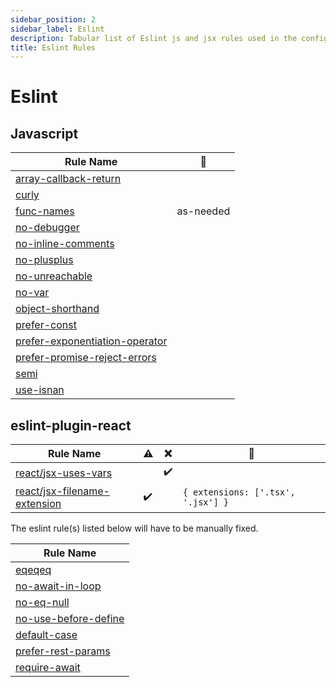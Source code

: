 ```yaml
---
sidebar_position: 2
sidebar_label: Eslint
description: Tabular list of Eslint js and jsx rules used in the config.
title: Eslint Rules
---
```


# Eslint

## **Javascript**

|Rule Name|🔧|
|-|-|
|[array-callback-return](https://eslint.org/docs/latest/rules/array-callback-return)||
|[curly](https://eslint.org/docs/latest/rules/curly)||
|[func-names](https://eslint.org/docs/latest/rules/)| as-needed |
|[no-debugger](https://eslint.org/docs/latest/rules/no-debugger)||
|[no-inline-comments](https://eslint.org/docs/latest/rules/no-inline-comments)||
|[no-plusplus](https://eslint.org/docs/latest/rules/no-plusplus)||
|[no-unreachable](https://eslint.org/docs/latest/rules/no-unreachable)||
|[no-var](https://eslint.org/docs/latest/rules/no-var)||
|[object-shorthand](https://eslint.org/docs/latest/rules/object-shorthand)||
|[prefer-const](https://eslint.org/docs/latest/rules/prefer-const)||
|[prefer-exponentiation-operator](https://eslint.org/docs/latest/rules/prefer-exponentiation-operator)||
|[prefer-promise-reject-errors](https://eslint.org/docs/latest/rules/prefer-promise-reject-errors)||
|[semi](https://eslint.org/docs/latest/rules/semi)||
|[use-isnan](https://eslint.org/docs/latest/rules/use-isnan)||

## **eslint-plugin-react**

| Rule Name |⚠️|❌|🔧|
|-|-|-|-|
|[react/jsx-uses-vars](https://github.com/jsx-eslint/eslint-plugin-react/blob/master/docs/rules/jsx-uses-vars.md)||✔️||
|[react/jsx-filename-extension](https://github.com/jsx-eslint/eslint-plugin-react/blob/master/docs/rules/jsx-filename-extension.md)|✔️|| `{ extensions: ['.tsx', '.jsx'] }` |


The eslint rule(s) listed below will have to be manually fixed.

| Rule Name |
|-|
|[eqeqeq](https://eslint.org/docs/latest/rules/eqeqeq)|
|[no-await-in-loop](https://eslint.org/docs/latest/rules/no-await-in-loop)|
|[no-eq-null](https://eslint.org/docs/latest/rules/no-eq-null)|
|[no-use-before-define](https://eslint.org/docs/latest/rules/no-use-before-define)|
|[default-case](https://eslint.org/docs/latest/rules/default-case)|
|[prefer-rest-params](https://eslint.org/docs/latest/rules/prefer-rest-params)|
|[require-await](https://eslint.org/docs/latest/rules/require-await)|